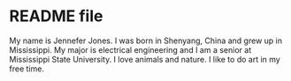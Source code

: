 # README file
My name is Jennefer Jones. I was born in Shenyang, China and grew up in Mississippi. My major is electrical engineering and I am a senior at Mississippi State University. I love animals and nature. I like to do art in my free time. 
